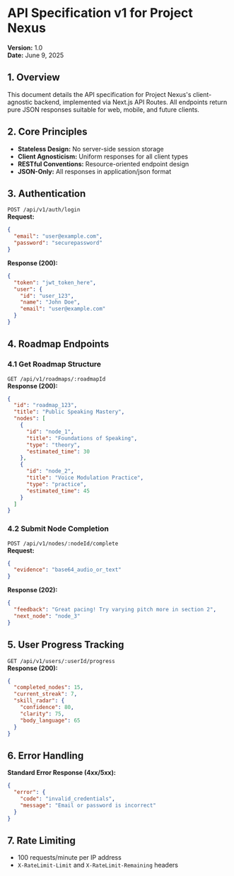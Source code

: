 # API Specification v1 for Project Nexus  
**Version:** 1.0  
**Date:** June 9, 2025  

## 1. Overview  
This document details the API specification for Project Nexus's client-agnostic backend, implemented via Next.js API Routes. All endpoints return pure JSON responses suitable for web, mobile, and future clients.

## 2. Core Principles  
- **Stateless Design:** No server-side session storage
- **Client Agnosticism:** Uniform responses for all client types
- **RESTful Conventions:** Resource-oriented endpoint design
- **JSON-Only:** All responses in application/json format

## 3. Authentication  
`POST /api/v1/auth/login`  
**Request:**  
```json
{
  "email": "user@example.com",
  "password": "securepassword"
}
```
**Response (200):**  
```json
{
  "token": "jwt_token_here",
  "user": {
    "id": "user_123",
    "name": "John Doe",
    "email": "user@example.com"
  }
}
```

## 4. Roadmap Endpoints  
### 4.1 Get Roadmap Structure  
`GET /api/v1/roadmaps/:roadmapId`  
**Response (200):**  
```json
{
  "id": "roadmap_123",
  "title": "Public Speaking Mastery",
  "nodes": [
    {
      "id": "node_1",
      "title": "Foundations of Speaking",
      "type": "theory",
      "estimated_time": 30
    },
    {
      "id": "node_2",
      "title": "Voice Modulation Practice",
      "type": "practice",
      "estimated_time": 45
    }
  ]
}
```

### 4.2 Submit Node Completion  
`POST /api/v1/nodes/:nodeId/complete`  
**Request:**  
```json
{
  "evidence": "base64_audio_or_text"
}
```
**Response (202):**  
```json
{
  "feedback": "Great pacing! Try varying pitch more in section 2",
  "next_node": "node_3"
}
```

## 5. User Progress Tracking  
`GET /api/v1/users/:userId/progress`  
**Response (200):**  
```json
{
  "completed_nodes": 15,
  "current_streak": 7,
  "skill_radar": {
    "confidence": 80,
    "clarity": 75,
    "body_language": 65
  }
}
```

## 6. Error Handling  
**Standard Error Response (4xx/5xx):**  
```json
{
  "error": {
    "code": "invalid_credentials",
    "message": "Email or password is incorrect"
  }
}
```

## 7. Rate Limiting  
- 100 requests/minute per IP address
- `X-RateLimit-Limit` and `X-RateLimit-Remaining` headers